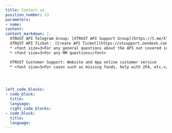 ```yaml
---
title: Contact us
position_number: 13
parameters:
- name:
content:
content_markdown: |-
  XTRUST API Telegram Group: [XTRUST API Support Group](https://t.me/XT_api)<br />
  XTRUST API Ticket： [Create API Ticket](https://xtsupport.zendesk.com/hc/zh-cn/requests/new?ticket_form_id=14988676408857)
  * <font size=3>For any general questions about the API not covered in the documentation.</font>
  * <font size=3>For any MM questions</font>

  XTRUST Customer Support: Website and App online customer service
  * <font size=3>For cases such as missing funds, help with 2FA, etc.</font>




left_code_blocks:
- code_block:
  title:
  language:
  right_code_blocks:
- code_block:
  title:
  language:
---
```

